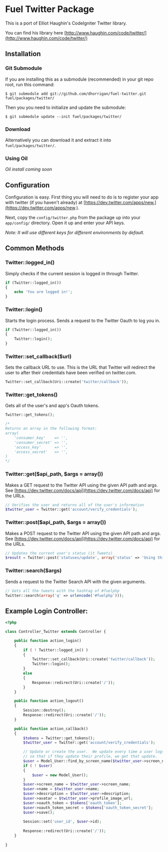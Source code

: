 # Fuel Twitter Package

This is a port of Elliot Haughin's CodeIgniter Twitter library.

You can find his library here [http://www.haughin.com/code/twitter/](http://www.haughin.com/code/twitter/)

## Installation

### Git Submodule

If you are installing this as a submodule (recommended) in your git repo root, run this command:

	$ git submodule add git://github.com/dhorrigan/fuel-twitter.git fuel/packages/twitter/

Then you you need to initialize and update the submodule:

	$ git submodule update --init fuel/packages/twitter/

### Download

Alternatively you can download it and extract it into `fuel/packages/twitter/`.

### Using Oil

*Oil install coming soon*

## Configuration

Configuration is easy.  First thing you will need to do is to register your app with twitter (if you haven't already) at [https://dev.twitter.com/apps/new.](https://dev.twitter.com/apps/new.).

Next, copy the `config/twitter.php` from the package up into your `app/config/` directory.  Open it up and enter your API keys.

*Note: It will use different keys for different environments by default.*

## Common Methods

### Twitter::logged\_in()

Simply checks if the current session is logged in through Twitter.

```php
if (Twitter::logged_in())
{
	echo 'You are logged in!';
}
```

### Twitter::login()

Starts the login process.  Sends a request to the Twitter Oauth to log you in.

```php
if (Twitter::logged_in())
{
	Twitter::login();
}
```

### Twitter::set\_callback($url)

Sets the callback URL to use.  This is the URL that Twitter will redirect the user to after their credentials have been verified on twitter.com.

```php
Twitter::set_callback(Uri::create('twitter/callback'));
```

### Twitter::get\_tokens()

Gets all of the user's and app's Oauth tokens.

```php
Twitter::get_tokens();

/*
Returns an array in the following format:
array(
	'consumer_key'    => '',
	'consumer_secret' => '',
	'access_key'      => '',
	'access_secret'   => '',
)
*/
```

### Twitter::get($api\_path, $args = array())

Makes a GET request to the Twitter API using the given API path and args.  See [https://dev.twitter.com/docs/api](https://dev.twitter.com/docs/api) for the URLs.

```php
// Verifies the user and returns all of the user's information
$twitter_user = Twitter::get('account/verify_credentials');
```

### Twitter::post($api\_path, $args = array())

Makes a POST request to the Twitter API using the given API path and args.  See [https://dev.twitter.com/docs/api](https://dev.twitter.com/docs/api) for the URLs.

```php
// Updates the current user's status (it Tweets)
$result = Twitter::post('statuses/update', array('status' => 'Using this new awesome cool Twitter package for Fuel!'));
```

### Twitter::search($args)

Sends a request to the Twitter Search API with the given arguments.

```php
// Gets all the tweets with the hashtag of #fuelphp
Twitter::search(array('q' => urlencode('#fuelphp')));
```

## Example Login Controller:

```php
<?php

class Controller_Twitter extends Controller {

	public function action_login()
	{
		if ( ! Twitter::logged_in() )
		{
			Twitter::set_callback(Uri::create('twitter/callback'));
			Twitter::login();
		}
		else
		{
			Response::redirect(Uri::create('/'));
		}
	}

	public function action_logout()
	{
		Session::destroy();
		Response::redirect(Uri::create('/'));
	}

	public function action_callback()
	{
		$tokens = Twitter::get_tokens();
		$twitter_user = Twitter::get('account/verify_credentials');

		// Update or create the user.  We update every time a user logs in
		// so that if they update their profile, we get that update.
		$user = Model_User::find_by_screen_name($twitter_user->screen_name);
		if ( ! $user)
		{
			$user = new Model_User();
		}
		$user->screen_name = $twitter_user->screen_name;
		$user->name = $twitter_user->name;
		$user->description = $twitter_user->description;
		$user->avatar = $twitter_user->profile_image_url;
		$user->oauth_token = $tokens['oauth_token'];
		$user->oauth_token_secret = $tokens['oauth_token_secret'];
		$user->save();
		
		Session::set('user_id', $user->id);
		
		Response::redirect(Uri::create('/'));
	}
	
}
```